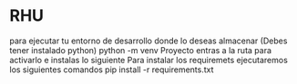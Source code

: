 # RHU
para ejecutar tu entorno de desarrollo donde lo deseas almacenar (Debes tener instalado python)
python -m venv Proyecto 
entras a la ruta para activarlo
e instalas lo siguiente
Para instalar los requiremets ejecutaremos los siguientes comandos
pip install -r requirements.txt
